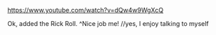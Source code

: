 
https://www.youtube.com/watch?v=dQw4w9WgXcQ

Ok, added the Rick Roll.
^Nice job me! //yes, I enjoy talking to myself
